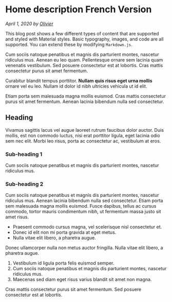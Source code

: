 # Home description French Version

_April 1, 2020 by [Olivier](/)_

This blog post shows a few different types of content that are supported and styled with
Material styles. Basic typography, images, and code are all supported.
You can extend these by modifying `Markdown.js`.

Cum sociis natoque penatibus et magnis dis parturient montes, nascetur ridiculus mus.
Aenean eu leo quam. Pellentesque ornare sem lacinia quam venenatis vestibulum.
Sed posuere consectetur est at lobortis. Cras mattis consectetur purus sit amet fermentum.

Curabitur blandit tempus porttitor. **Nullam quis risus eget urna mollis** ornare vel eu leo.
Nullam id dolor id nibh ultricies vehicula ut id elit.

Etiam porta sem malesuada magna mollis euismod. Cras mattis consectetur purus sit amet fermentum.
Aenean lacinia bibendum nulla sed consectetur.

## Heading

Vivamus sagittis lacus vel augue laoreet rutrum faucibus dolor auctor.
Duis mollis, est non commodo luctus, nisi erat porttitor ligula, eget lacinia odio sem nec elit.
Morbi leo risus, porta ac consectetur ac, vestibulum at eros.

### Sub-heading 1

Cum sociis natoque penatibus et magnis dis parturient montes, nascetur ridiculus mus.

### Sub-heading 2

Cum sociis natoque penatibus et magnis dis parturient montes, nascetur ridiculus mus.
Aenean lacinia bibendum nulla sed consectetur. Etiam porta sem malesuada magna mollis euismod.
Fusce dapibus, tellus ac cursus commodo, tortor mauris condimentum nibh, ut fermentum massa justo
sit amet risus.

- Praesent commodo cursus magna, vel scelerisque nisl consectetur et.
- Donec id elit non mi porta gravida at eget metus.
- Nulla vitae elit libero, a pharetra augue.

Donec ullamcorper nulla non metus auctor fringilla. Nulla vitae elit libero, a pharetra augue.

1. Vestibulum id ligula porta felis euismod semper.
1. Cum sociis natoque penatibus et magnis dis parturient montes, nascetur ridiculus mus.
1. Maecenas sed diam eget risus varius blandit sit amet non magna.

Cras mattis consectetur purus sit amet fermentum. Sed posuere consectetur est at lobortis.
